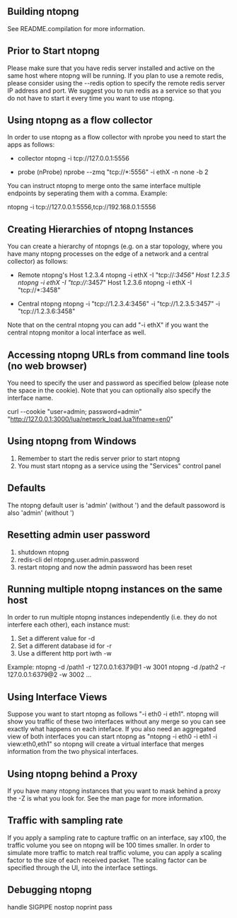 Building ntopng
---------------
See README.compilation for more information.

Prior to Start ntopng
---------------------
Please make sure that you have redis server installed and active on the same host
where ntopng will be running. If you plan to use a remote redis, please consider
using the --redis option to specify the remote redis server IP address and port.
We suggest you to run redis as a service so that you do not have to start it
every time you want to use ntopng.


Using ntopng as a flow collector
--------------------------------
In order to use ntopng as a flow collector with nprobe you need to start the
apps as follows:

- collector
  ntopng -i tcp://127.0.0.1:5556

- probe (nProbe)
nprobe --zmq "tcp://*:5556" -i ethX -n none -b 2

You can instruct ntopng to merge onto the same interface multiple endpoints by
seperating them with a comma. Example:

ntopng -i tcp://127.0.0.1:5556,tcp://192.168.0.1:5556


Creating Hierarchies of ntopng Instances
----------------------------------------
You can create a hierarchy of ntopngs (e.g. on a star topology, where you have many
ntopng processes on the edge of a network and a central collector) as follows:

- Remote ntopng's
  Host 1.2.3.4		ntopng -i ethX -I "tcp://*:3456"
  Host 1.2.3.5		ntopng -i ethX -I "tcp://*:3457"
  Host 1.2.3.6		ntopng -i ethX -I "tcp://*:3458"

- Central ntopng
  ntopng -i "tcp://1.2.3.4:3456" -i "tcp://1.2.3.5:3457" -i "tcp://1.2.3.6:3458"

Note that on the central ntopng you can add "-i ethX" if you want the central ntopng
monitor a local interface as well.


Accessing ntopng URLs from command line tools (no web browser)
--------------------------------------------------------------
You need to specify the user and password as specified below (please note the space in the cookie).
Note that you can optionally also specify the interface name.

curl --cookie "user=admin; password=admin" "http://127.0.0.1:3000/lua/network_load.lua?ifname=en0"


Using ntopng from Windows
-------------------------
1. Remember to start the redis server prior to start ntopng
2. You must start ntopng as a service using the "Services" control panel


Defaults
--------
The ntopng default user is 'admin' (without ') and the default
passoword is also 'admin' (without ')


Resetting admin user password
-----------------------------
1. shutdown ntopng
2. redis-cli del ntopng.user.admin.password
3. restart ntopng and now the admin password has been reset


Running multiple ntopng instances on the same host
--------------------------------------------------
In order to run multiple ntopng instances independently (i.e.
they do not interfere each other), each instance must:
1. Set a different value for -d
2. Set a different database id for -r
3. Use a different http port iwth -w

Example:
ntopng -d /path1 -r 127.0.0.1:6379@1 -w 3001
ntopng -d /path2 -r 127.0.0.1:6379@2 -w 3002
...

Using Interface Views
---------------------
Suppose you want to start ntopng as follows "-i eth0 -i eth1". ntopng will show you traffic
of these two interfaces without any merge so you can see exactly what happens on each inteface.
If you also need an aggregated view of both interfaces you can start ntopng
as "ntopng -i eth0 -i eth1 -i view:eth0,eth1" so ntopng will create a virtual interface
that merges information from the two physical interfaces.

Using ntopng behind a Proxy
---------------------------
If you have many ntopng instances that you want to mask behind a proxy the
-Z is what you look for. See the man page for more information.

Traffic with sampling rate
--------------------------
If you apply a sampling rate to capture traffic on an interface, say x100, the
traffic volume you see on ntopng will be 100 times smaller.
In order to simulate more traffic to match real traffic volume, you can apply a
scaling factor to the size of each received packet. The scaling factor can
be specified through the UI, into the interface settings.

Debugging ntopng
----------------
handle SIGPIPE nostop noprint pass
